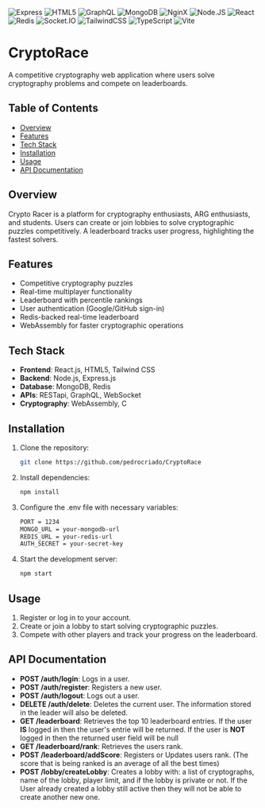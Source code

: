 ![Express](https://img.shields.io/badge/-Express-373737?style=for-the-badge&logo=Express&logoColor=white)
![HTML5](https://img.shields.io/badge/html5-%23E34F26.svg?style=for-the-badge&logo=html5&logoColor=white)
![GraphQL](https://img.shields.io/badge/GraphQl-E10098?style=for-the-badge&logo=graphql&logoColor=white)
![MongoDB](https://img.shields.io/badge/-MongoDB-13aa52?style=for-the-badge&logo=mongodb&logoColor=white)
![NginX](https://img.shields.io/badge/Nginx-009639?logo=nginx&logoColor=white&style=for-the-badge)
![Node.JS](https://img.shields.io/badge/Node%20js-339933?style=for-the-badge&logo=nodedotjs&logoColor=white)
![React](https://img.shields.io/badge/React-20232A?style=for-the-badge&logo=react&logoColor=61DAFB)
![Redis](https://img.shields.io/badge/Redis-DC382D?style=for-the-badge&logo=redis&logoColor=white)
![Socket.IO](https://img.shields.io/badge/Socket.io-010101?&style=for-the-badge&logo=Socket.io&logoColor=white)
![TailwindCSS](https://img.shields.io/badge/Tailwind_CSS-grey?style=for-the-badge&logo=tailwind-css&logoColor=38B2AC)
![TypeScript](https://img.shields.io/badge/typescript-%23007ACC.svg?style=for-the-badge&logo=typescript&logoColor=white)
![Vite](https://img.shields.io/badge/Vite-646CFF?style=for-the-badge&logo=Vite&logoColor=white)


# CryptoRace

A competitive cryptography web application where users solve cryptography problems and compete on leaderboards.

## Table of Contents
- [Overview](#overview)
- [Features](#features)
- [Tech Stack](#tech-stack)
- [Installation](#installation)
- [Usage](#usage)
- [API Documentation](#api-documentation)

## Overview
Crypto Racer is a platform for cryptography enthusiasts, ARG enthusiasts, and students. Users can create or join lobbies to solve cryptographic puzzles competitively. A leaderboard tracks user progress, highlighting the fastest solvers.

## Features
- Competitive cryptography puzzles
- Real-time multiplayer functionality
- Leaderboard with percentile rankings
- User authentication (Google/GitHub sign-in)
- Redis-backed real-time leaderboard
- WebAssembly for faster cryptographic operations

## Tech Stack
- **Frontend**: React.js, HTML5, Tailwind CSS
- **Backend**: Node.js, Express.js
- **Database**: MongoDB, Redis
- **APIs**: RESTapi, GraphQL, WebSocket
- **Cryptography**: WebAssembly, C

## Installation
1. Clone the repository:
   ```bash
   git clone https://github.com/pedrocriado/CryptoRace
2. Install dependencies:
    ```bash
    npm install
3. Configure the .env file with necessary variables:
    ```bash
    PORT = 1234
    MONGO_URL = your-mongodb-url
    REDIS_URL = your-redis-url
    AUTH_SECRET = your-secret-key
4. Start the development server:
    ```bash
    npm start
## Usage
1. Register or log in to your account.
2. Create or join a lobby to start solving cryptographic puzzles.
3. Compete with other players and track your progress on the leaderboard.

## API Documentation
- **POST /auth/login**:
  Logs in a user.
- **POST /auth/register**:
  Registers a new user.
- **POST /auth/logout**:
  Logs out a user.
- **DELETE /auth/delete**:
  Deletes the current user. The information stored in the leader will also be deleted. 
- **GET /leaderboard**:
  Retrieves the top 10 leaderboard entries. If the user **IS** logged in then the user's entrie will be returned. If the user is **NOT** logged in then the returned user field will be null
- **GET /leaderboard/rank**:
  Retrieves the users rank.
- **POST /leaderboard/addScore**:
  Registers or Updates users rank. (The score that is being ranked is an average of all the best times)
- **POST /lobby/createLobby**:
  Creates a lobby with: a list of cryptographs, name of the lobby, player limit, and if the lobby is private or not. If the User already created a lobby still active then they will not be able to create another new one.
